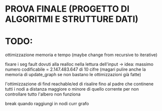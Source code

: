 # PROVA FINALE (PROGETTO DI ALGORITMI E STRUTTURE DATI)

# TODO:

ottimizzazione memoria e tempo (maybe change from recursive to iterative)

fixare i seg fault dovuti alla realloc nella lettura dell'input -> idea: massimo numero codificabile = 2.147.483.647 di 10 cifre
(magari pulire anche la memoria di update_graph se non bastano le ottimizzazioni già fatte)

l'ottimizzazione di find reachable/ed di risalire fino al padre che continene tutti i nodi
a distanza maggiore o minore di quello corrente per non controllare tutto l'albero non funziona

break quando raggiungi in nodi curr grafo
